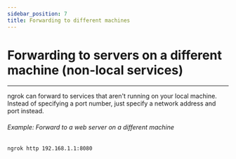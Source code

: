 ```yaml
---
sidebar_position: 7
title: Forwarding to different machines
---
```


# Forwarding to servers on a different machine (non-local services)
--------------------

ngrok can forward to services that aren't running on your local machine. Instead of specifying a port number, just specify a network address and port instead.

###### Example: Forward to a web server on a different machine

    ngrok http 192.168.1.1:8080